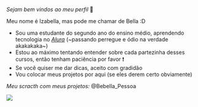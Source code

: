 *_Sejam bem vindos ao meu perfil_* 💛

Meu nome é Izabella, mas pode me chamar de Bella :D

- Sou uma estudante do segundo ano do ensino médio, aprendendo tecnologia no _[Alura](https://www.alura.com.br)_ (~passando perregue e ódio na verdade akakakaka~) 
- Estou ao máximo tentando entender sobre cada partezinha desses cursos, então tenham paciência por favor ❗
- Se você quiser me dar dicas, aceito com gradidão 
- Vou colocar meus projetos por aqui (se eles derem certo obviamente)


*Meu scracth com meus projetos:* @Bebella_Pessoa


![](https://media1.tenor.com/m/NkqanKk4XmYAAAAC/%D0%B9%D1%86%D1%83.gif)
